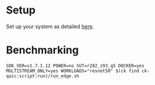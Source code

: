 # Setup
Set up your system as detailed [here](https://github.com/krai/ck-qaic/blob/main/script/setup.docker/README.md).

# Benchmarking
```
SDK_VER=v1.7.1.12 POWER=no SUT=r282_z93_q5 DOCKER=yes MULTISTREAM_ONLY=yes WORKLOADS="resnet50" $(ck find ck-qaic:script:run)/run_edge.sh
```
